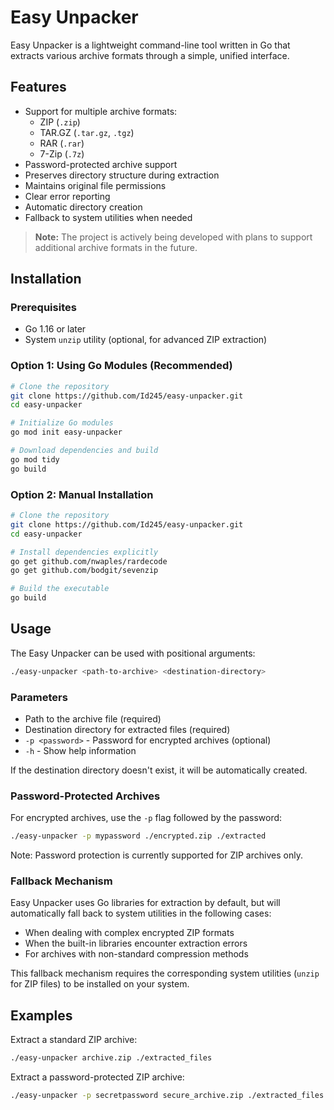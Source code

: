 # Easy Unpacker

Easy Unpacker is a lightweight command-line tool written in Go that extracts various archive formats through a simple, unified interface.

## Features

- Support for multiple archive formats:
  - ZIP (`.zip`)
  - TAR.GZ (`.tar.gz`, `.tgz`)
  - RAR (`.rar`) 
  - 7-Zip (`.7z`)
- Password-protected archive support
- Preserves directory structure during extraction
- Maintains original file permissions
- Clear error reporting
- Automatic directory creation
- Fallback to system utilities when needed

> **Note:** The project is actively being developed with plans to support additional archive formats in the future.

## Installation

### Prerequisites

- Go 1.16 or later
- System `unzip` utility (optional, for advanced ZIP extraction)

### Option 1: Using Go Modules (Recommended)

```bash
# Clone the repository
git clone https://github.com/Id245/easy-unpacker.git
cd easy-unpacker

# Initialize Go modules
go mod init easy-unpacker

# Download dependencies and build
go mod tidy
go build
```

### Option 2: Manual Installation

```bash
# Clone the repository
git clone https://github.com/Id245/easy-unpacker.git
cd easy-unpacker

# Install dependencies explicitly
go get github.com/nwaples/rardecode
go get github.com/bodgit/sevenzip

# Build the executable
go build
```

## Usage

The Easy Unpacker can be used with positional arguments:

```bash
./easy-unpacker <path-to-archive> <destination-directory>
```

### Parameters

- Path to the archive file (required)
- Destination directory for extracted files (required)
- `-p <password>` - Password for encrypted archives (optional)
- `-h` - Show help information

If the destination directory doesn't exist, it will be automatically created.

### Password-Protected Archives

For encrypted archives, use the `-p` flag followed by the password:

```bash
./easy-unpacker -p mypassword ./encrypted.zip ./extracted
```

Note: Password protection is currently supported for ZIP archives only.

### Fallback Mechanism

Easy Unpacker uses Go libraries for extraction by default, but will automatically fall back to system utilities in the following cases:

- When dealing with complex encrypted ZIP formats
- When the built-in libraries encounter extraction errors
- For archives with non-standard compression methods

This fallback mechanism requires the corresponding system utilities (`unzip` for ZIP files) to be installed on your system.

## Examples

Extract a standard ZIP archive:
```bash
./easy-unpacker archive.zip ./extracted_files
```

Extract a password-protected ZIP archive:
```bash
./easy-unpacker -p secretpassword secure_archive.zip ./extracted_files
```

